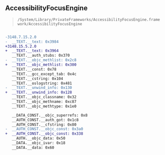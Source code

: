 ## AccessibilityFocusEngine

> `/System/Library/PrivateFrameworks/AccessibilityFocusEngine.framework/AccessibilityFocusEngine`

```diff

-3148.7.15.2.0
-  __TEXT.__text: 0x3984
+3148.15.5.2.0
+  __TEXT.__text: 0x3964
   __TEXT.__auth_stubs: 0x370
-  __TEXT.__objc_methlist: 0x2c8
+  __TEXT.__objc_methlist: 0x300
   __TEXT.__const: 0x78
   __TEXT.__gcc_except_tab: 0x4c
   __TEXT.__cstring: 0x104
   __TEXT.__oslogstring: 0x481
-  __TEXT.__unwind_info: 0x130
+  __TEXT.__unwind_info: 0x128
   __TEXT.__objc_classname: 0x32
   __TEXT.__objc_methname: 0xc87
   __TEXT.__objc_methtype: 0x1e0

   __DATA_CONST.__objc_superrefs: 0x8
   __AUTH_CONST.__auth_got: 0x1c8
   __AUTH_CONST.__cfstring: 0x80
-  __AUTH_CONST.__objc_const: 0x3a0
+  __AUTH_CONST.__objc_const: 0x338
   __AUTH.__objc_data: 0x50
   __DATA.__objc_ivar: 0x18
   __DATA.__data: 0x60

```
